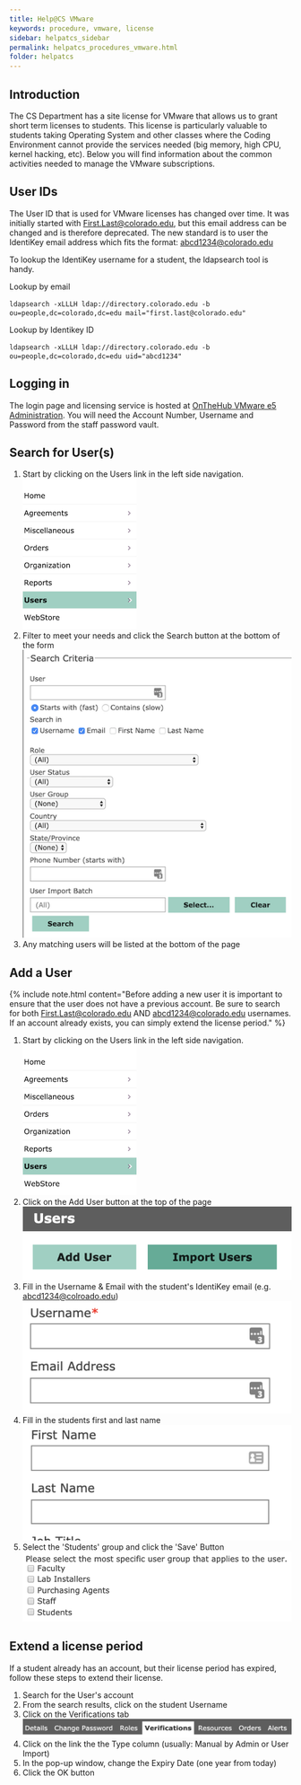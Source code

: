 ```yaml
---
title: Help@CS VMware
keywords: procedure, vmware, license
sidebar: helpatcs_sidebar
permalink: helpatcs_procedures_vmware.html
folder: helpatcs
---
```


## Introduction

The CS Department has a site license for VMware that allows us to grant short term licenses to students. This license is particularly valuable to students taking Operating System and other classes where the Coding Environment cannot provide the services needed (big memory, high CPU, kernel hacking, etc). Below you will find information about the common activities needed to manage the VMware subscriptions.

## User IDs
The User ID that is used for VMware licenses has changed over time. It was initially started with First.Last@colorado.edu, but this email address can be changed and is therefore deprecated. The new standard is to user the IdentiKey email address which fits the format: abcd1234@colorado.edu

To lookup the IdentiKey username for a student, the ldapsearch tool is handy.

Lookup by email
```
ldapsearch -xLLLH ldap://directory.colorado.edu -b ou=people,dc=colorado,dc=edu mail="first.last@colorado.edu"
```

Lookup by Identikey ID
```
ldapsearch -xLLLH ldap://directory.colorado.edu -b ou=people,dc=colorado,dc=edu uid="abcd1234"
```

## Logging in

The login page and licensing service is hosted at [OnTheHub VMware e5 Administration](https://e5.onthehub.com/Admin/Security/Signin.aspx?rurl=%2fAdmin%2fUsers%2fUserList.aspx). You will need the Account Number, Username and Password from the staff password vault.

## Search for User(s)

1. Start by clicking on the Users link in the left side navigation.
![navigation with the user menu option selected](/images/vmware_onthehub/nav_users.png)
2. Filter to meet your needs and click the Search button at the bottom of the form
![user search form](/images/vmware_onthehub/user_search.png)
3. Any matching users will be listed at the bottom of the page

## Add a User

{% include note.html content="Before adding a new user it is important to ensure that the user does not have a previous account. Be sure to search for both First.Last@colorado.edu AND abcd1234@colorado.edu usernames. If an account already exists, you can simply extend the license period." %}

1. Start by clicking on the Users link in the left side navigation.
![navigation with the user menu option selected](/images/vmware_onthehub/nav_users.png)
2. Click on the Add User button at the top of the page
![user add and import buttons](/images/vmware_onthehub/user_add.png)
3. Fill in the Username & Email with the student's IdentiKey email (e.g. abcd1234@colroado.edu)
![user add username and email](/images/vmware_onthehub/user_add_email.png)
4. Fill in the students first and last name
![user add username and email](/images/vmware_onthehub/user_add_name.png)
5. Select the 'Students' group and click the 'Save' Button
![user add username and email](/images/vmware_onthehub/user_add_role.png)

## Extend a license period

If a student already has an account, but their license period has expired, follow these steps to extend their license.

1. Search for the User's account
2. From the search results, click on the student Username
3. Click on the Verifications tab
![user verification tab](/images/vmware_onthehub/user_verification.png)
4. Click on the link the the Type column (usually: Manual by Admin or User Import)
5. In the pop-up window, change the Expiry Date (one year from today)
6. Click the OK button
